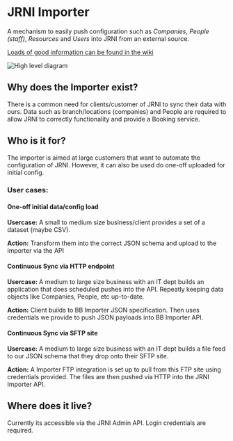# JRNI Importer

A mechanism to easily push configuration such as *Companies*, *People (staff)*, *Resources* and *Users* into JRNI from an external source.

[Loads of good information can be found in the wiki](https://github.com/jrni-platform/importer-guide-and-tools/wiki)

![High level diagram](https://github.com/jrni-platform/importer-specs/blob/master/visualisations/high-level-diagram.png)

## Why does the Importer exist?

There is a common need for clients/customer of JRNI to sync their data with ours. Data such as branch/locations (companies) and People are required to allow JRNI to correctly functionality and provide a Booking service.

## Who is it for?

The importer is aimed at large customers that want to automate the configuration of JRNI. However, it can also be used do one-off uploaded for initial config.

### User cases:

#### One-off initial data/config load
**Usercase:** A small to medium size business/client provides a set of a dataset (maybe CSV).

**Action:** Transform them into the correct JSON schema and upload to the importer via the API

#### Continuous Sync via HTTP endpoint
**Usercase:** A medium to large size business with an IT dept builds an application that does scheduled pushes into the API. Repeatly keeping data objects like Companies, People, etc up-to-date.

**Action:** Client builds to BB Importer JSON specification. Then uses credentials we provide to push JSON payloads into BB Importer API.

#### Continuous Sync via SFTP site
**Usercase:** A medium to large size business with an IT dept builds a file feed to our JSON schema that they drop onto their SFTP site.

**Action:** A Importer FTP integration is set up to pull from this FTP site using credentials provided. The files are then pushed via HTTP into the JRNI Importer API.

## Where does it live?
Currently its accessible via the JRNI Admin API. Login credentials are required.
